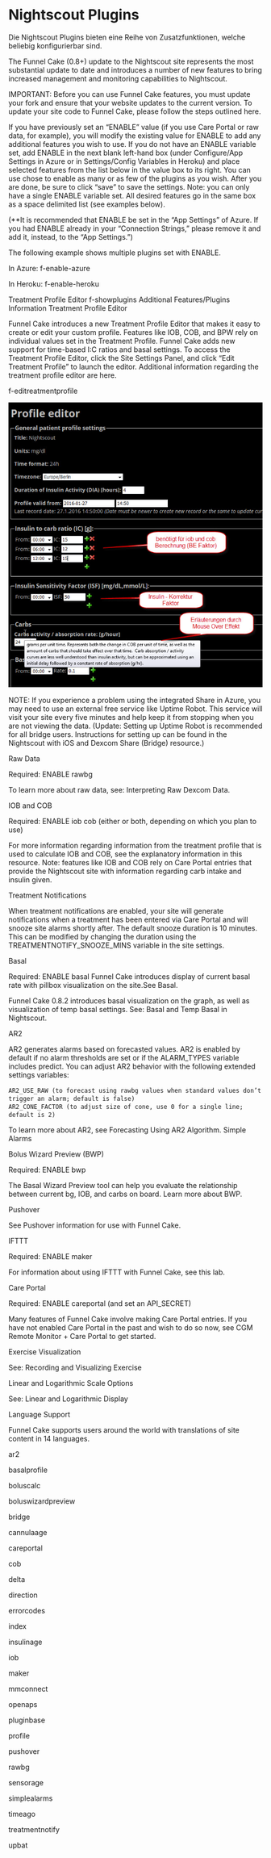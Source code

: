 # Nightscout Plugins


Die Nightscout Plugins bieten eine Reihe von Zusatzfunktionen, welche beliebig konfigurierbar sind.


The Funnel Cake (0.8+) update to the Nightscout site represents the most substantial update to date and introduces a number of new features to bring increased management and monitoring capabilities to Nightscout.


IMPORTANT: Before you can use Funnel Cake features, you must update your fork and ensure that your website updates to the current version. To update your site code to Funnel Cake, please follow the steps outlined here.



If you have previously set an “ENABLE” value (if you use Care Portal or raw data, for example), you will modify the existing value for ENABLE to add any additional features you wish to use. If you do not have an ENABLE variable set, add ENABLE in the next blank left-hand box (under Configure/App Settings in Azure or in Settings/Config Variables in Heroku) and place selected features from the list below in the value box to its right. You can use chose to enable as many or as few of the plugins as you wish. After you are done, be sure to click “save” to save the settings. Note: you can only have a single ENABLE variable set. All desired features go in the same box as a space delimited list (see examples below).

(**It is recommended that ENABLE be set in the “App Settings” of Azure. If you had ENABLE already in your “Connection Strings,” please remove it and add it, instead, to the “App Settings.”)

The following example shows multiple plugins set with ENABLE.

In Azure:
f-enable-azure

In Heroku:
f-enable-heroku








Treatment Profile Editor
f-showplugins
Additional Features/Plugins Information
Treatment Profile Editor

Funnel Cake introduces a new Treatment Profile Editor that makes it easy to create or edit your custom profile. Features like IOB, COB, and BPW rely on individual values set in the Treatment Profile. Funnel Cake adds new support for time-based I:C ratios and basal settings. To access the Treatment Profile Editor, click the Site Settings Panel, and click “Edit Treatment Profile” to launch the editor. Additional information regarding the treatment profile editor are here.

f-editreatmentprofile


![nightscout_plugin_config](../images/nightscout/nightscout_plugin_config.jpg)


NOTE: If you experience a problem using the integrated Share in Azure, you may need to use an external free service like Uptime Robot. This service will visit your site every five minutes and help keep it from stopping when you are not viewing the data. (Update: Setting up Uptime Robot is recommended for all bridge users. Instructions for setting up can be found in the Nightscout with iOS and Dexcom Share (Bridge) resource.)

Raw Data

Required: ENABLE rawbg

To learn more about raw data, see: Interpreting Raw Dexcom Data.

IOB and COB

Required: ENABLE iob cob (either or both, depending on which you plan to use)

For more information regarding information from the treatment profile that is used to calculate IOB and COB, see the explanatory information in this resource. Note: features like IOB and COB rely on Care Portal entries that provide the Nightscout site with information regarding carb intake and insulin given.

Treatment Notifications

When treatment notifications are enabled, your site will generate notifications when a treatment has been entered via Care Portal and will snooze site alarms shortly after. The default snooze duration is 10 minutes. This can be modified by changing the duration using the TREATMENTNOTIFY_SNOOZE_MINS variable in the site settings.



Basal

Required: ENABLE basal
Funnel Cake introduces display of current basal rate with pillbox visualization on the site.See Basal.

Funnel Cake 0.8.2 introduces basal visualization on the graph, as well as visualization of temp basal settings. See: Basal and Temp Basal in Nightscout.

AR2

AR2 generates alarms based on forecasted values. AR2 is enabled by default if no alarm thresholds are set or if the ALARM_TYPES variable includes predict. You can adjust AR2 behavior with the following extended settings variables:

    AR2_USE_RAW (to forecast using rawbg values when standard values don’t trigger an alarm; default is false)
    AR2_CONE_FACTOR (to adjust size of cone, use 0 for a single line; default is 2)

To learn more about AR2, see Forecasting Using AR2 Algorithm.
Simple Alarms



Bolus Wizard Preview (BWP)

Required: ENABLE bwp

The Basal Wizard Preview tool can help you evaluate the relationship between current bg, IOB, and carbs on board. Learn more about BWP.

Pushover

See Pushover information for use with Funnel Cake.

IFTTT

Required: ENABLE maker

For information about using IFTTT with Funnel Cake, see this lab.

Care Portal

Required: ENABLE careportal (and set an API_SECRET)

Many features of Funnel Cake involve making Care Portal entries. If you have not enabled Care Portal in the past and wish to do so now, see CGM Remote Monitor + Care Portal to get started.

Exercise Visualization

See: Recording and Visualizing Exercise

Linear and Logarithmic Scale Options

See: Linear and Logarithmic Display

Language Support

Funnel Cake supports users around the world with translations of site content in 14 languages.




    
    
    
ar2

basalprofile

boluscalc

boluswizardpreview

bridge

cannulaage

careportal

cob

delta

direction

errorcodes

index

insulinage

iob

maker

mmconnect

openaps

pluginbase

profile

pushover

rawbg

sensorage

simplealarms

timeago

treatmentnotify

upbat


